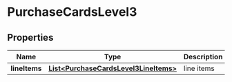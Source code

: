 
# PurchaseCardsLevel3

## Properties
Name | Type | Description | Notes
------------ | ------------- | ------------- | -------------
**lineItems** | [**List&lt;PurchaseCardsLevel3LineItems&gt;**](PurchaseCardsLevel3LineItems.md) | line items |  [optional]




